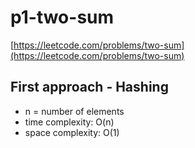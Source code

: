 # p1-two-sum
[https://leetcode.com/problems/two-sum](https://leetcode.com/problems/two-sum)

## First approach - Hashing

- n = number of elements
- time complexity: O(n)
- space complexity: O(1)